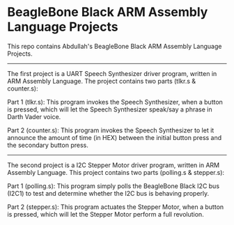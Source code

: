 # BeagleBone Black ARM Assembly Language Projects
This repo contains Abdullah's BeagleBone Black ARM Assembly Language Projects.  

---

The first project is a UART Speech Synthesizer driver program, written in ARM Assembly Language.  The project contains two parts (tlkr.s & counter.s):

Part 1 (tlkr.s): This program invokes the Speech Synthesizer, when a button is pressed, which will let the Speech Synthesizer speak/say a phrase in Darth Vader voice.

Part 2 (counter.s):  This program invokes the Speech Synthesizer to let it announce the amount of time (in HEX) between the initial button press and the secondary button press. 

---

The second project is a I2C Stepper Motor driver program, written in ARM Assembly Language.  This project contains two parts (polling.s & stepper.s):

Part 1 (polling.s): This program simply polls the BeagleBone Black I2C bus (I2C1) to test and determine whether the I2C bus is behaving properly.

Part 2 (stepper.s): This program actuates the Stepper Motor, when a button is pressed, which will let the Stepper Motor perform a full revolution.
